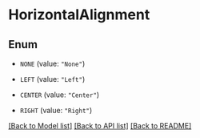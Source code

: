 
# HorizontalAlignment


## Enum


* `NONE` (value: `"None"`)

* `LEFT` (value: `"Left"`)

* `CENTER` (value: `"Center"`)

* `RIGHT` (value: `"Right"`)


[[Back to Model list]](../../README.md#documentation-for-models) [[Back to API list]](../../README.md#documentation-for-api-endpoints) [[Back to README]](../../README.md)


